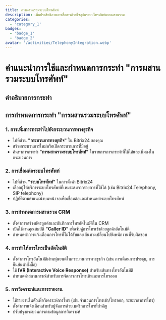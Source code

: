 ```yaml
---
title: การผสานรวมระบบโทรศัพท์
description: เพิ่มประสิทธิภาพการสื่อสารด้วยโซลูชันระบบโทรศัพท์แบบผสานรวม
categories: 
  - 'category_1'
badges:
  - 'badge_1'
  - 'badge_2'
avatar: '/activities/TelephonyIntegration.webp'
---
```


# คำแนะนำการใช้และกำหนดการกระทำ "การผสานรวมระบบโทรศัพท์"

## คำอธิบายการกระทำ

## **การกำหนดการกระทำ "การผสานรวมระบบโทรศัพท์"**

### 1. การเพิ่มการกระทำไปยังกระบวนการทางธุรกิจ
- ไปที่ส่วน **"กระบวนการทางธุรกิจ"** ใน Bitrix24 ของคุณ
- สร้างกระบวนการใหม่หรือเปิดกระบวนการที่มีอยู่
- ค้นหาการกระทำ **"การผสานรวมระบบโทรศัพท์"** ในรายการการกระทำที่ใช้ได้และเพิ่มลงในกระบวนการ

### 2. การเชื่อมต่อระบบโทรศัพท์
- ไปที่ส่วน **"ระบบโทรศัพท์"** ในการตั้งค่า Bitrix24
- เลือกผู้ให้บริการระบบโทรศัพท์ที่เหมาะสมจากรายการที่ใช้ได้ (เช่น Bitrix24.Telephony, SIP telephony)
- ปฏิบัติตามคำแนะนำบนหน้าจอเพื่อเชื่อมต่อและกำหนดค่าระบบโทรศัพท์

### 3. การกำหนดการผสานรวม CRM
- ตั้งค่าการสร้างบัตรลูกค้าและบันทึกการโทรอัตโนมัติใน CRM
- เปิดใช้งานคุณสมบัติ **"Caller ID"** เพื่อจับคู่การโทรเข้าด้วยลูกค้าอัตโนมัติ
- กำหนดค่าการแจ้งเตือนการโทรที่ไม่ได้รับและเส้นทางเปลี่ยนไปยังพนักงานที่รับผิดชอบ

### 4. การทำให้การโทรเป็นอัตโนมัติ
- ตั้งค่าการโทรอัตโนมัติผ่านหุ่นยนต์ในกระบวนการทางธุรกิจ (เช่น การเตือนการประชุม, การยืนยันคำสั่งซื้อ)
- ใช้ **IVR (Interactive Voice Response)** สำหรับเส้นทางโทรอัตโนมัติ
- กำหนดค่าสถานการณ์สำหรับการจัดการการโทรเข้าและการโทรออก

### 5. การวิเคราะห์และการรายงาน
- ใช้รายงานในตัวเพื่อวิเคราะห์การโทร (เช่น จำนวนการโทรเข้า/โทรออก, ระยะเวลาการโทร)
- ตั้งค่าการแจ้งเตือนสำหรับผู้จัดการด้วยเมตริกการโทรที่สำคัญ
- ปรับปรุงกระบวนการตามข้อมูลการวิเคราะห์